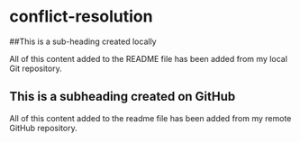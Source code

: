 # conflict-resolution

##This is a sub-heading created locally

All of this content added to the README file has been added from my local Git repository.
## This is a subheading created on GitHub

All of this content added to the readme file has been added from my remote GitHub repository.
